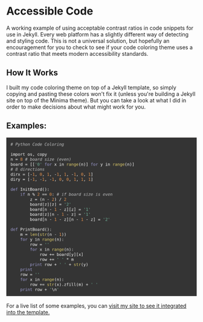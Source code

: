 # Accessible Code
A working example of using acceptable contrast ratios in code snippets for use in Jekyll.  Every web platform has a slightly different way of detecting and styling code.  This is not a universal solution, but hopefully an encouragement for you to check to see if your code coloring theme uses a contrast ratio that meets modern accessibility standards.

## How It Works
I built my code coloring theme on top of a Jekyll template, so simply copying and pasting these colors won't fix it (unless you're building a Jekyll site on top of the Minima theme).  But you can take a look at what I did in order to make decisions about what might work for you.

## Examples:
![A code color example of Phython](https://github.com/johnfrenchxyz/accessiblecode/blob/master/images/code-coloring-screenshot.png?raw=true)

For a live list of some examples, you can [visit my site to see it integrated into the template.](http://www.johnfrenchxyz.github.io/johnfrench.xyz/portfolio-items/code-coloring.html)
